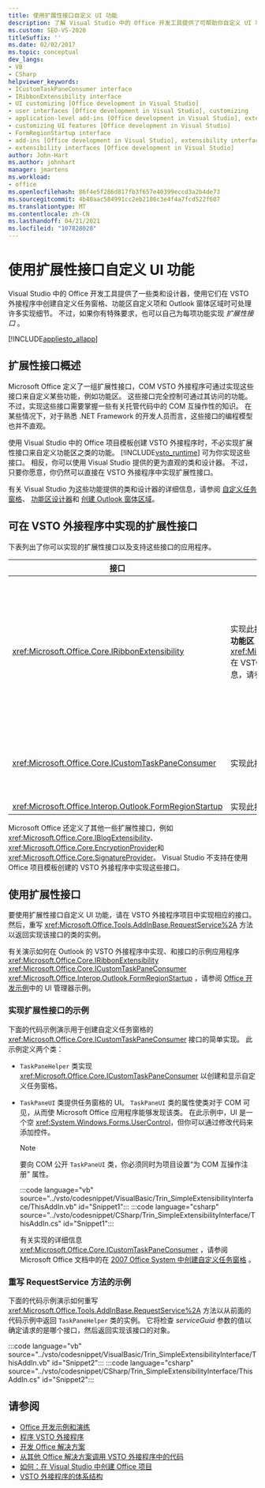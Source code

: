 ```yaml
---
title: 使用扩展性接口自定义 UI 功能
description: 了解 Visual Studio 中的 Office 开发工具提供了可帮助你自定义 UI 功能的扩展性接口。
ms.custom: SEO-VS-2020
titleSuffix: ''
ms.date: 02/02/2017
ms.topic: conceptual
dev_langs:
- VB
- CSharp
helpviewer_keywords:
- ICustomTaskPaneConsumer interface
- IRibbonExtensibility interface
- UI customizing [Office development in Visual Studio]
- user interfaces [Office development in Visual Studio], customizing
- application-level add-ins [Office development in Visual Studio], extensibility interfaces
- customizing UI features [Office development in Visual Studio]
- FormRegionStartup interface
- add-ins [Office development in Visual Studio], extensibility interfaces
- extensibility interfaces [Office development in Visual Studio]
author: John-Hart
ms.author: johnhart
manager: jmartens
ms.workload:
- office
ms.openlocfilehash: 86f4e5f286d817fb3f657e40399eccd3a2b4de73
ms.sourcegitcommit: 4b40aac584991cc2eb2186c3e4f4a7fcd522f607
ms.translationtype: MT
ms.contentlocale: zh-CN
ms.lasthandoff: 04/21/2021
ms.locfileid: "107828028"
---
```

# <a name="customize-ui-features-by-using-extensibility-interfaces"></a>使用扩展性接口自定义 UI 功能
  Visual Studio 中的 Office 开发工具提供了一些类和设计器，使用它们在 VSTO 外接程序中创建自定义任务窗格、功能区自定义项和 Outlook 窗体区域时可处理许多实现细节。 不过，如果你有特殊要求，也可以自己为每项功能实现 *扩展性接口* 。

 [!INCLUDE[appliesto_allapp](../vsto/includes/appliesto-allapp-md.md)]

## <a name="overview-of-extensibility-interfaces"></a>扩展性接口概述
 Microsoft Office 定义了一组扩展性接口，COM VSTO 外接程序可通过实现这些接口来自定义某些功能，例如功能区。 这些接口完全控制可通过其访问的功能。 不过，实现这些接口需要掌握一些有关托管代码中的 COM 互操作性的知识。 在某些情况下，对于熟悉 .NET Framework 的开发人员而言，这些接口的编程模型也并不直观。

 使用 Visual Studio 中的 Office 项目模板创建 VSTO 外接程序时，不必实现扩展性接口来自定义功能区之类的功能。 [!INCLUDE[vsto_runtime](../vsto/includes/vsto-runtime-md.md)] 可为你实现这些接口。 相反，你可以使用 Visual Studio 提供的更为直观的类和设计器。 不过，只要你愿意，你仍然可以直接在 VSTO 外接程序中实现扩展性接口。

 有关 Visual Studio 为这些功能提供的类和设计器的详细信息，请参阅 [自定义任务窗格](../vsto/custom-task-panes.md)、 [功能区设计器](../vsto/ribbon-designer.md)和 [创建 Outlook 窗体区域](../vsto/creating-outlook-form-regions.md)。

## <a name="extensibility-interfaces-you-can-implement-in-a-vsto-add-in"></a>可在 VSTO 外接程序中实现的扩展性接口
 下表列出了你可以实现的扩展性接口以及支持这些接口的应用程序。

|接口|说明|应用程序|
|---------------|-----------------|------------------|
|<xref:Microsoft.Office.Core.IRibbonExtensibility>|实现此接口可自定义功能区 UI。 **注意：**  可以将 **功能区 (XML)** 项添加到项目，以便 <xref:Microsoft.Office.Core.IRibbonExtensibility> 在 VSTO 外接程序中生成默认实现。 有关更多信息，请参见 [Ribbon XML](../vsto/ribbon-xml.md)。|Excel<br /><br /> [!INCLUDE[InfoPath_15_short](../vsto/includes/infopath-15-short-md.md)]<br /><br /> InfoPath 2010<br /><br /> Outlook<br /><br /> PowerPoint<br /><br /> Project<br /><br /> Visio<br /><br /> Word|
|<xref:Microsoft.Office.Core.ICustomTaskPaneConsumer>|实现此接口可创建自定义任务窗格。|Excel<br /><br /> Outlook<br /><br /> PowerPoint<br /><br /> Word|
|<xref:Microsoft.Office.Interop.Outlook.FormRegionStartup>|实现此接口可创建 Outlook 窗体区域。|Outlook|

 Microsoft Office 还定义了其他一些扩展性接口，例如 <xref:Microsoft.Office.Core.IBlogExtensibility>、 <xref:Microsoft.Office.Core.EncryptionProvider>和 <xref:Microsoft.Office.Core.SignatureProvider>。 Visual Studio 不支持在使用 Office 项目模板创建的 VSTO 外接程序中实现这些接口。

## <a name="use-extensibility-interfaces"></a>使用扩展性接口
 要使用扩展性接口自定义 UI 功能，请在 VSTO 外接程序项目中实现相应的接口。 然后，重写 <xref:Microsoft.Office.Tools.AddInBase.RequestService%2A> 方法以返回实现该接口的类的实例。

 有关演示如何在 Outlook 的 VSTO 外接程序中实现、和接口的示例应用程序 <xref:Microsoft.Office.Core.IRibbonExtensibility> <xref:Microsoft.Office.Core.ICustomTaskPaneConsumer> <xref:Microsoft.Office.Interop.Outlook.FormRegionStartup> ，请参阅 [Office 开发示例](../vsto/office-development-samples.md)中的 UI 管理器示例。

### <a name="example-of-implementing-an-extensibility-interface"></a>实现扩展性接口的示例
 下面的代码示例演示用于创建自定义任务窗格的 <xref:Microsoft.Office.Core.ICustomTaskPaneConsumer> 接口的简单实现。 此示例定义两个类：

- `TaskPaneHelper` 类实现 <xref:Microsoft.Office.Core.ICustomTaskPaneConsumer> 以创建和显示自定义任务窗格。

- `TaskPaneUI` 类提供任务窗格的 UI。 `TaskPaneUI` 类的属性使类对于 COM 可见，从而使 Microsoft Office 应用程序能够发现该类。 在此示例中，UI 是一个空 <xref:System.Windows.Forms.UserControl>，但你可以通过修改代码来添加控件。

  > [!NOTE]
  > 要向 COM 公开 `TaskPaneUI` 类，你必须同时为项目设置“为 COM 互操作注册”  属性。

  :::code language="vb" source="../vsto/codesnippet/VisualBasic/Trin_SimpleExtensibilityInterface/ThisAddIn.vb" id="Snippet1":::
  :::code language="csharp" source="../vsto/codesnippet/CSharp/Trin_SimpleExtensibilityInterface/ThisAddIn.cs" id="Snippet1":::

  有关实现的详细信息 <xref:Microsoft.Office.Core.ICustomTaskPaneConsumer> ，请参阅 Microsoft Office 文档中的在 [2007 Office System 中创建自定义任务窗格](/previous-versions/office/developer/office-2007/aa338197(v=office.12)) 。

### <a name="example-of-overriding-the-requestservice-method"></a>重写 RequestService 方法的示例
 下面的代码示例演示如何重写 <xref:Microsoft.Office.Tools.AddInBase.RequestService%2A> 方法以从前面的代码示例中返回 `TaskPaneHelper` 类的实例。 它将检查 *serviceGuid* 参数的值以确定请求的是哪个接口，然后返回实现该接口的对象。

 :::code language="vb" source="../vsto/codesnippet/VisualBasic/Trin_SimpleExtensibilityInterface/ThisAddIn.vb" id="Snippet2":::
 :::code language="csharp" source="../vsto/codesnippet/CSharp/Trin_SimpleExtensibilityInterface/ThisAddIn.cs" id="Snippet2":::

## <a name="see-also"></a>请参阅
- [Office 开发示例和演练](../vsto/office-development-samples-and-walkthroughs.md)
- [程序 VSTO 外接程序](../vsto/programming-vsto-add-ins.md)
- [开发 Office 解决方案](../vsto/developing-office-solutions.md)
- [从其他 Office 解决方案调用 VSTO 外接程序中的代码](../vsto/calling-code-in-vsto-add-ins-from-other-office-solutions.md)
- [如何：在 Visual Studio 中创建 Office 项目](../vsto/how-to-create-office-projects-in-visual-studio.md)
- [VSTO 外接程序的体系结构](../vsto/architecture-of-vsto-add-ins.md)

